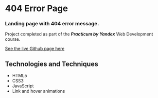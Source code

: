 # 404 Error Page

### Landing page with 404 error message.

Project completed as part of the ***Practicum by Yandex*** Web Development course.

[See the live Github page here]()

## Technologies and Techniques
- HTML5
- CSS3
- JavaScript
- Link and hover animations
